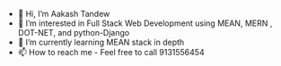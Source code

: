 - 👋 Hi, I’m Aakash Tandew
- 👀 I’m interested in Full Stack Web Development using MEAN, MERN , DOT-NET, and python-Django
- 🌱 I’m currently learning MEAN stack in depth
- 📫 How to reach me - Feel free to call 9131556454

